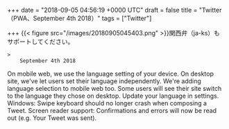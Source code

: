 
+++
date = "2018-09-05 04:56:19 +0000 UTC"
draft = false
title = "Twitter（PWA、September 4th 2018）"
tags = ["Twitter"]

+++
{{< figure src="/images/20180905045403.png"  >}}関西弁（ja-ks）もサポートしてください。

    >
        September 4th 2018


On mobile web, we use the language setting of your device. On desktop site, we&#39;ve let users set their language independently. We&#39;re adding language selection to mobile web too. Some users will see their site switch to the language they chose on desktop. Update your language in settings. 
Windows: Swipe keyboard should no longer crash when composing a Tweet. 
Screen reader support: Confirmations and errors will now be read out (e.g. Your Tweet was sent). 

    


